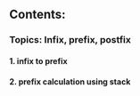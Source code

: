 
## Contents:

### Topics: Infix, prefix, postfix 
#### 1. infix to prefix
#### 2. prefix calculation using stack
